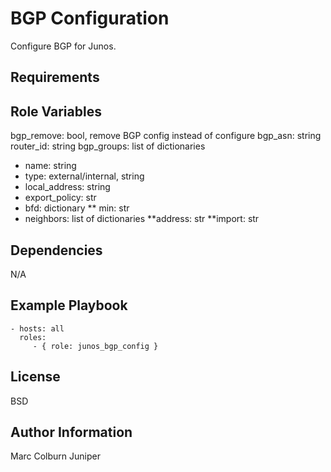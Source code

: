 BGP Configuration
=========

Configure BGP for Junos.

Requirements
------------


Role Variables
--------------
bgp_remove: bool, remove BGP config instead of configure
bgp_asn: string
router_id: string
bgp_groups: list of dictionaries
* name: string
* type: external/internal, string
* local_address: string
* export_policy: str
* bfd: dictionary
** min: str
* neighbors: list of dictionaries
**address: str
**import: str

Dependencies
------------

N/A

Example Playbook
----------------

    - hosts: all
      roles:
         - { role: junos_bgp_config }

License
-------

BSD

Author Information
------------------

Marc Colburn Juniper
